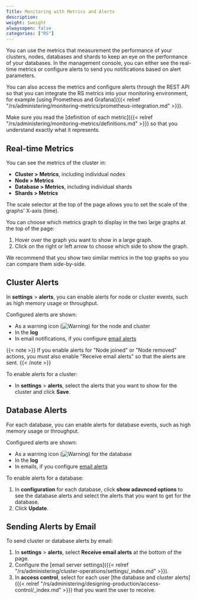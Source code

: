 ```yaml
---
Title: Monitoring with Metrics and Alerts
description:
weight: $weight
alwaysopen: false
categories: ["RS"]
---
```

You can use the metrics that measurement the performance of your clusters, nodes, databases and shards
to keep an eye on the performance of your databases.
In the management console, you can either see the real-time metrics or configure alerts to send you notifications based on alert parameters.

You can also access the metrics and configure alerts through the REST API so that you can integrate the RS metrics into your monitoring environment, for example [using Prometheus and Grafana]({{< relref "/rs/administering/monitoring-metrics/prometheus-integration.md" >}}).

Make sure you read the [definition of each metric]({{< relref "/rs/administering/monitoring-metrics/definitions.md" >}})
so that you understand exactly what it represents.

## Real-time Metrics

You can see the metrics of the cluster in:

- **Cluster > Metrics**, including individual nodes
- **Node > Metrics**
- **Database > Metrics**, including individual shards
- **Shards > Metrics**

The scale selector at the top of the page allows you to set the scale of the graphs' X-axis (time).

You can choose which metrics graph to display in the two large graphs at the top of the page:

1. Hover over the graph you want to show in a large graph.
1. Click on the right or left arrow to choose which side to show the graph.

We recommend that you show two similar metrics in the top graphs so you can compare them side-by-side.

## Cluster Alerts

In **settings** > **alerts**, you can enable alerts for node or cluster events, such as high memory usage or throughput.

Configured alerts are shown:

- As a warning icon (![Warning](/images/rs/icon_warning.png#no-click "Warning")) for the node and cluster
- In the **log**
- In email notifications, if you configure [email alerts](#sending-alerts-by-email)

{{< note >}}
If you enable alerts for "Node joined" or "Node removed" actions,
you must also enable "Receive email alerts" so that the alerts are sent.
{{< /note >}}

To enable alerts for a cluster:

- In **settings** > **alerts**, select the alerts that you want to show for the cluster and click **Save**.

## Database Alerts

For each database, you can enable alerts for database events, such as high memory usage or throughput.

Configured alerts are shown:

- As a warning icon (![Warning](/images/rs/icon_warning.png#no-click "Warning")) for the database
- In the **log**
- In emails, if you configure [email alerts](#sending-alerts-by-email)

To enable alerts for a database:

1. In **configuration** for each database, click **show adavnced options** to see the database alerts and select the alerts that you want to get for the database.
1. Click **Update**.

## Sending Alerts by Email

To send cluster or database alerts by email:

1. In **settings** > **alerts**, select **Receive email alerts** at the bottom of the page.
1. Configure the [email server settings]({{< relref "/rs/administering/cluster-operations/settings/_index.md" >}}).
1. In **access control**, select for each user [the database and cluster alerts]({{< relref "/rs/administering/designing-production/access-control/_index.md" >}}) that you want the user to receive.